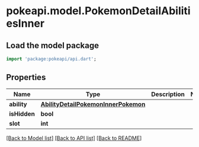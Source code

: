 # pokeapi.model.PokemonDetailAbilitiesInner

## Load the model package
```dart
import 'package:pokeapi/api.dart';
```

## Properties
Name | Type | Description | Notes
------------ | ------------- | ------------- | -------------
**ability** | [**AbilityDetailPokemonInnerPokemon**](AbilityDetailPokemonInnerPokemon.md) |  | 
**isHidden** | **bool** |  | 
**slot** | **int** |  | 

[[Back to Model list]](../README.md#documentation-for-models) [[Back to API list]](../README.md#documentation-for-api-endpoints) [[Back to README]](../README.md)


